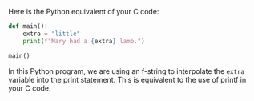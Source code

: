 Here is the Python equivalent of your C code:

```python
def main(): 
    extra = "little"
    print(f"Mary had a {extra} lamb.")

main()
```

In this Python program, we are using an f-string to interpolate the `extra` variable into the print statement. This is equivalent to the use of printf in your C code.
